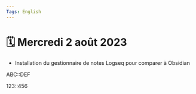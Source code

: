 ```yaml
---
Tags: English 
---
```

# 🗓️ Mercredi 2 août 2023
- Installation du gestionnaire de notes Logseq pour comparer à Obsidian


ABC::DEF
<!--SR:!2023-08-05,3,250-->
123::456
<!--SR:!2023-08-05,3,250-->

